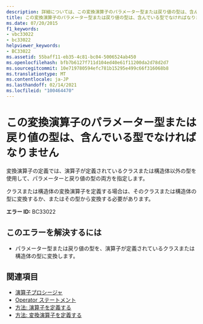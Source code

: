```yaml
---
description: 詳細については、この変換演算子のパラメーター型または戻り値の型は、含んでいる型でなければなりません。
title: この変換演算子のパラメーター型または戻り値の型は、含んでいる型でなければなりません
ms.date: 07/20/2015
f1_keywords:
- vbc33022
- bc33022
helpviewer_keywords:
- BC33022
ms.assetid: 55baff11-eb35-4c81-bc04-5006524ab450
ms.openlocfilehash: bfb7b6127f711d104ed40e61f11200da2d78d2d7
ms.sourcegitcommit: 10e719780594efc781b15295e499c66f316068b8
ms.translationtype: MT
ms.contentlocale: ja-JP
ms.lasthandoff: 02/14/2021
ms.locfileid: "100464470"
---
```

# <a name="either-the-parameter-type-or-the-return-type-of-this-conversion-operator-must-be-the-containing-type"></a>この変換演算子のパラメーター型または戻り値の型は、含んでいる型でなければなりません

変換演算子の定義では、演算子が定義されているクラスまたは構造体以外の型を使用して、パラメーターと戻り値の型の両方を指定します。  
  
 クラスまたは構造体の変換演算子を定義する場合は、そのクラスまたは構造体の型に変換するか、またはその型から変換する必要があります。  
  
 **エラー ID:** BC33022  
  
## <a name="to-correct-this-error"></a>このエラーを解決するには  
  
- パラメーター型または戻り値の型を、演算子が定義されているクラスまたは構造体の型に変換します。  
  
## <a name="see-also"></a>関連項目

- [演算子プロシージャ](../programming-guide/language-features/procedures/operator-procedures.md)
- [Operator ステートメント](../language-reference/statements/operator-statement.md)
- [方法: 演算子を定義する](../programming-guide/language-features/procedures/how-to-define-an-operator.md)
- [方法: 変換演算子を定義する](../programming-guide/language-features/procedures/how-to-define-a-conversion-operator.md)
